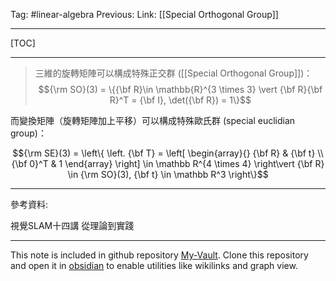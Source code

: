 Tag: #linear-algebra 
Previous: 
Link: [[Special Orthogonal Group]]

---

[TOC]

---

> 三維的旋轉矩陣可以構成特殊正交群 ([[Special Orthogonal Group]])：
> $${\rm SO}(3) = \{{\bf R}\in \mathbb{R}^{3 \times 3} \vert	{\bf R}{\bf R}^T = {\bf I}, \det({\bf R}) = 1\}$$

而變換矩陣（旋轉矩陣加上平移）可以構成特殊歐氏群 (special euclidian group)：

$${\rm SE}(3) = 
\left\{
	\left.
	{\bf T} = \left[
		\begin{array}{}
			{\bf R} & {\bf t} \\
			{\bf 0}^T & 1
		\end{array}
	\right] \in
	\mathbb R^{4 \times 4} 
	\right\vert
	{\bf R} \in {\rm SO}(3), {\bf t} \in \mathbb R^3
\right\}$$

---

參考資料:

視覺SLAM十四講 從理論到實踐

---

This note is included in github repository [My-Vault](https://github.com/LittleD3092/My-Vault.git). Clone this repository and open it in [obsidian](https://obsidian.md/) to enable utilities like wikilinks and graph view.